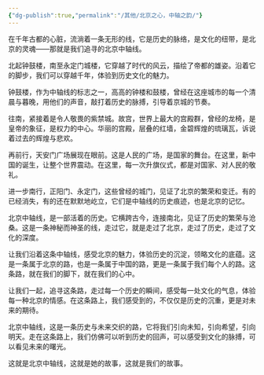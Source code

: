 ```yaml
---
{"dg-publish":true,"permalink":"/其他/北京之心，中轴之韵/"}
---
```


在千年古都的心脏，流淌着一条无形的线，它是历史的脉络，是文化的纽带，是北京的灵魂——那就是我们追寻的北京中轴线。

北起钟鼓楼，南至永定门城楼，它穿越了时代的风云，描绘了帝都的雄姿。沿着它的脚步，我们可以穿越千年，体验到历史文化的魅力。

钟鼓楼，作为中轴线的标志之一，高高的钟楼和鼓楼，曾经在这座城市的每一个清晨与暮晚，用他们的声音，敲打着历史的脉搏，引导着京城的节奏。

往南，紧接着是令人敬畏的紫禁城。故宫，世界上最大的宫殿群，曾经的龙椅，是皇帝的象征，是权力的中心。华丽的宫殿，层叠的红墙，金碧辉煌的琉璃瓦，诉说着过去的辉煌与悲欢。

再前行，天安门广场展现在眼前。这是人民的广场，是国家的舞台。在这里，新中国的诞生，让整个世界震动。在这里，每一次升旗仪式，都是对国家、对人民的敬礼。

进一步南行，正阳门、永定门，这些曾经的城门，见证了北京的繁荣和变迁。有的已经消失，有的还在默默地屹立，它们是中轴线的历史痕迹，也是北京的记忆。

北京中轴线，是一部活着的历史。它横跨古今，连接南北，见证了历史的繁荣与沧桑。这是一条神秘而神圣的线，走过它，就是走过了北京，走过了历史，走过了文化的深度。

让我们沿着这条中轴线，感受北京的魅力，体验历史的沉淀，领略文化的底蕴。这是一条属于北京的路，也是一条属于中国的路，更是一条属于我们每个人的路。这条路，就在我们的脚下，就在我们的心中。

让我们一起，追寻这条路，走过每一个历史的瞬间，感受每一处文化的气息，体验每一种北京的情感。在这条路上，我们感受到的，不仅仅是历史的沉重，更是对未来的期待。

北京中轴线，这是一条历史与未来交织的路，它将我们引向未知，引向希望，引向明天。走在这条路上，我们仿佛可以听到历史的回声，可以感受到文化的脉搏，可以看见未来的曙光。

这就是北京中轴线，这就是她的故事，这就是我们的故事。